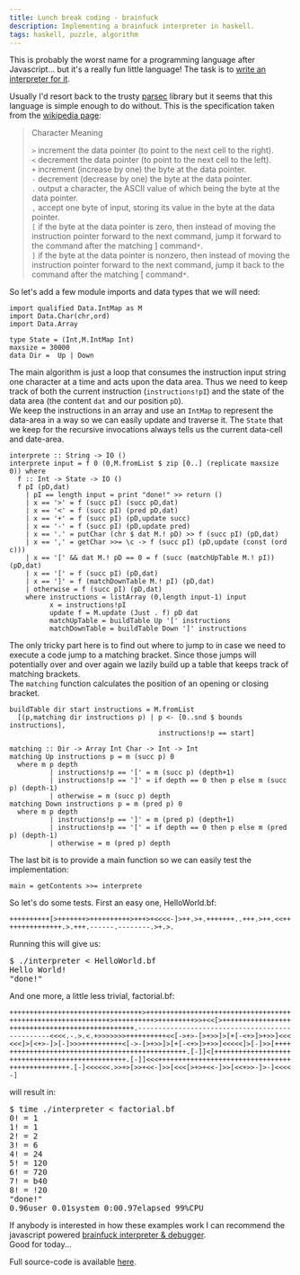 ```yaml
---
title: Lunch break coding - brainfuck
description: Implementing a brainfuck interpreter in haskell.
tags: haskell, puzzle, algorithm
---
```


This is probably the worst name for a programming language after Javascript... but it's a really fun little language! The task is to [write an interpreter for it](http://programmingpraxis.com/2011/10/04/brainfuck/).

Usually I'd resort back to the trusty [parsec](http://legacy.cs.uu.nl/daan/parsec.html) library but it seems that this language is simple enough to do without.
This is the specification taken from the [wikipedia page](http://en.wikipedia.org/wiki/Brainfuck):

> Character	Meaning
>
> `>`	increment the data pointer (to point to the next cell to the right).  
> `<`	decrement the data pointer (to point to the next cell to the left).  
> `+`	increment (increase by one) the byte at the data pointer.  
> `-`	decrement (decrease by one) the byte at the data pointer.  
> `.`	output a character, the ASCII value of which being the byte at the data pointer.  
> `,`	accept one byte of input, storing its value in the byte at the data pointer.  
> `[`	if the byte at the data pointer is zero, then instead of moving the instruction pointer forward to the next command, jump it forward to the command after the matching ] command`*`.  
> `]`	if the byte at the data pointer is nonzero, then instead of moving the instruction pointer forward to the next command, jump it back to the command after the matching [ command`*`.

So let's add a few module imports and data types that we will need:

~~~ {.haskell}
import qualified Data.IntMap as M
import Data.Char(chr,ord)
import Data.Array

type State = (Int,M.IntMap Int)
maxsize = 30000
data Dir =  Up | Down
~~~

The main algorithm is just a loop that consumes the instruction input string one character at a time and acts upon the data area. Thus we need to keep track of both the current instruction (`instructions!pI`) and the state of the data area (the content `dat` and our position `pD`).  
We keep the instructions in an array and use an `IntMap` to represent the data-area in a way so we can easily update and traverse it. The `State` that we keep for the recursive invocations always tells us the current data-cell and date-area.

~~~ {.haskell}
interprete :: String -> IO ()
interprete input = f 0 (0,M.fromList $ zip [0..] (replicate maxsize 0)) where
  f :: Int -> State -> IO ()
  f pI (pD,dat)
    | pI == length input = print "done!" >> return ()
    | x == '>' = f (succ pI) (succ pD,dat)
    | x == '<' = f (succ pI) (pred pD,dat)
    | x == '+' = f (succ pI) (pD,update succ)
    | x == '-' = f (succ pI) (pD,update pred)
    | x == '.' = putChar (chr $ dat M.! pD) >> f (succ pI) (pD,dat)
    | x == ',' = getChar >>= \c -> f (succ pI) (pD,update (const (ord c)))
    | x == '[' && dat M.! pD == 0 = f (succ (matchUpTable M.! pI)) (pD,dat)
    | x == '[' = f (succ pI) (pD,dat)
    | x == ']' = f (matchDownTable M.! pI) (pD,dat)
    | otherwise = f (succ pI) (pD,dat)
    where instructions = listArray (0,length input-1) input
          x = instructions!pI
          update f = M.update (Just . f) pD dat
          matchUpTable = buildTable Up '[' instructions
          matchDownTable = buildTable Down ']' instructions
~~~

The only tricky part here is to find out where to jump to in case we need to execute a code jump to a matching bracket. Since those jumps will potentially over and over again we lazily build up a table that keeps track of matching brackets.  
The `matching` function calculates the position of an opening or closing bracket.

~~~ {.haskell}
buildTable dir start instructions = M.fromList
  [(p,matching dir instructions p) | p <- [0..snd $ bounds instructions],
                                     instructions!p == start]

matching :: Dir -> Array Int Char -> Int -> Int 
matching Up instructions p = m (succ p) 0
  where m p depth
          | instructions!p == '[' = m (succ p) (depth+1)
          | instructions!p == ']' = if depth == 0 then p else m (succ p) (depth-1)
          | otherwise = m (succ p) depth
matching Down instructions p = m (pred p) 0
  where m p depth
          | instructions!p == ']' = m (pred p) (depth+1)
          | instructions!p == '[' = if depth == 0 then p else m (pred p) (depth-1)
          | otherwise = m (pred p) depth
~~~

The last bit is to provide a main function so we can easily test the implementation:

~~~ {.haskell}
main = getContents >>= interprete
~~~

So let's do some tests. First an easy one, HelloWorld.bf:

~~~ {.haskell}
++++++++++[>+++++++>++++++++++>+++>+<<<<-]>++.>+.+++++++..+++.>++.<<++
+++++++++++++.>.+++.------.--------.>+.>.
~~~

Running this will give us:

<pre class="terminal">
$ ./interpreter &lt; HelloWorld.bf
Hello World!
"done!"
</pre>

And one more, a little less trivial, factorial.bf:

~~~ {.haskell}
+++++++++++++++++++++++++++++++++>++++++++++++++++++++++++++++++++++++
+++++++++++++++++++++++++>++++++++++>+++++++++>>+<<[>+++++++++++++++++
+++++++++++++++++++++++++++++++.--------------------------------------
----------<<<<.-.>.<.+>>>>>>>++++++++++<<[->+>-[>+>>]>[+[-<+>]>+>>]<<<
<<<]>[<+>-]>[-]>>>++++++++++<[->-[>+>>]>[+[-<+>]>+>>]<<<<<]>[-]>>[++++
++++++++++++++++++++++++++++++++++++++++++++.[-]]<[+++++++++++++++++++
+++++++++++++++++++++++++++++.[-]]<<<+++++++++++++++++++++++++++++++++
+++++++++++++++.[-]<<<<<<.>>+>[>>+<<-]>>[<<<[>+>+<<-]>>[<<+>>-]>-]<<<<
-]
~~~

will result in:

<pre class="terminal">
$ time ./interpreter &lt; factorial.bf
0! = 1
1! = 1
2! = 2
3! = 6
4! = 24
5! = 120
6! = 720
7! = b40
8! = ǃ20
"done!"
0.96user 0.01system 0:00.97elapsed 99%CPU
</pre>

If anybody is interested in how these examples work I can recommend the javascript powered [brainfuck interpreter & debugger](http://www.lordalcol.com/brainfuckjs/).  
Good for today...  

Full source-code is available [here](/code/brainfuck/interpreter.hs).
